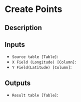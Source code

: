 
# Create Points
## Description

 
## Inputs
* `Source table [Table]`: 
* `X Field (Longitude) [Column]`: 
* `Y Field(Latitude) [Column]`: 

## Outputs
* `Result table [Table]`: 
